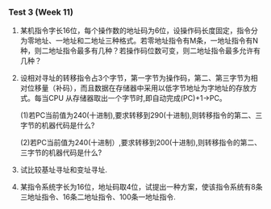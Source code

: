 ### Test 3 (Week 11)

1. 某机指令字长16位，每个操作数的地址码为6位，设操作码长度固定，指令分为零地址、一地址和二地址三种格式。若零地址指令有M条，一地址指令有N种，则二地址指令最多有几种？若操作码位数可变，则二地址指令最多允许有几种？


2. 设相对寻址的转移指令占3个字节，第一字节为操作码，第二、第三字节为相对位移量（补码），而且数据在存储器中采用以低字节地址为字地址的存放方式。每当CPU 从存储器取出一个字节时,即自动完成(PC)+1→PC。

    (1)若PC当前值为240(十进制),要求转移到290(十进制),则转移指令的第二、三字节的机器代码是什么?

    (2)若PC当前值为240(十进制）,要求转移到200(十进制),则转移指令的第二、三字节的机器代码是什么?


3. 试比较基址寻址和变址寻址.


4. 某指令系统字长为16位，地址码取4位，试提出一种方案，使该指令系统有8条三地址指令、16条二地址指令、100条一地址指令.

